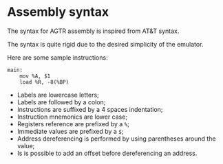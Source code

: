 # Assembly syntax

The syntax for AGTR assembly is inspired from AT&T syntax.

The syntax is quite rigid due to the desired simplicity of the emulator.

Here are some sample instructions:

```
main:
    mov %A, $1
    load %R, -8(%BP)
```

- Labels are lowercase letters;
- Labels are followed by a colon;
- Instructions are suffixed by a 4 spaces indentation;
- Instruction mnemonics are lower case;
- Registers reference are prefixed by a `%`;
- Immediate values are prefixed by a `$`;
- Address dereferencing is performed by using parentheses around the value;
- Is is possible to add an offset before dereferencing an address.
